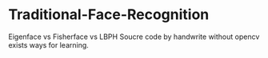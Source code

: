 # Traditional-Face-Recognition
Eigenface vs Fisherface vs LBPH
Soucre code by handwrite without opencv exists ways for learning.
